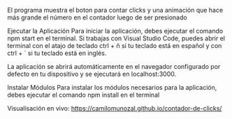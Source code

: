 El programa muestra el boton para contar clicks y una animación que hace más grande el número en el contador luego de ser presionado

Ejecutar la Aplicación Para iniciar la aplicación, debes ejecutar el comando npm start en el terminal. Si trabajas con Visual Studio Code, puedes abrir el terminal con el atajo de teclado ctrl + ñ si tu teclado está en español y con ctrl + ` si tu teclado está en inglés.

La aplicación se abrirá automáticamente en el navegador configurado por defecto en tu dispositivo y se ejecutará en localhost:3000.

Instalar Módulos Para instalar los módulos necesarios para la aplicación, debes ejecutar el comando npm install en el terminal

Visualisación en vivo: https://camilomunozal.github.io/contador-de-clicks/
